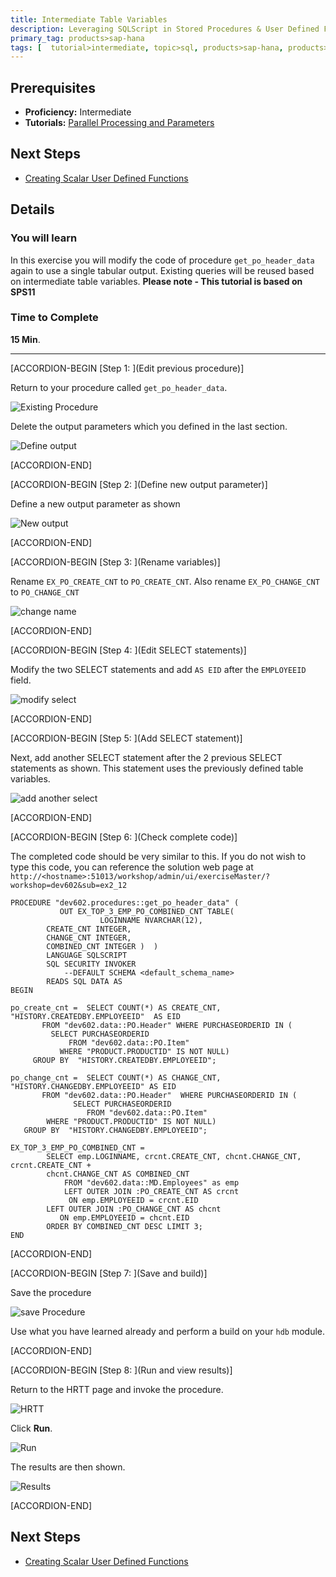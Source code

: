 ```yaml
---
title: Intermediate Table Variables
description: Leveraging SQLScript in Stored Procedures & User Defined Functions
primary_tag: products>sap-hana
tags: [  tutorial>intermediate, topic>sql, products>sap-hana, products>sap-hana\,-express-edition  ]
---
```

## Prerequisites  
- **Proficiency:** Intermediate
- **Tutorials:** [Parallel Processing and Parameters](https://www.sap.com/developer/tutorials/xsa-sqlscript-parallel.html)

## Next Steps
- [Creating Scalar User Defined Functions](https://www.sap.com/developer/tutorials/xsa-sqlscript-scalar.html)

## Details
### You will learn  
In this exercise you will modify the code of procedure `get_po_header_data` again to use a single tabular output. Existing queries will be reused based on intermediate table variables.
**Please note - This tutorial is based on SPS11**

### Time to Complete
**15 Min**.

---


[ACCORDION-BEGIN [Step 1: ](Edit previous procedure)]

Return to your procedure called `get_po_header_data`.

![Existing Procedure](1.png)

Delete the output parameters which you defined in the last section.

![Define output](2.png)


[ACCORDION-END]

[ACCORDION-BEGIN [Step 2: ](Define new output parameter)]

Define a new output parameter as shown

![New output](3.png)


[ACCORDION-END]

[ACCORDION-BEGIN [Step 3: ](Rename variables)]

Rename `EX_PO_CREATE_CNT` to `PO_CREATE_CNT`. Also rename `EX_PO_CHANGE_CNT` to `PO_CHANGE_CNT`

![change name](4.png)


[ACCORDION-END]

[ACCORDION-BEGIN [Step 4: ](Edit SELECT statements)]

Modify the two SELECT statements and add `AS EID` after the `EMPLOYEEID` field.

![modify select](5.png)


[ACCORDION-END]

[ACCORDION-BEGIN [Step 5: ](Add SELECT statement)]

Next, add another SELECT statement after the 2 previous SELECT statements as shown. This statement uses the previously defined table variables.

![add another select](6.png)


[ACCORDION-END]

[ACCORDION-BEGIN [Step 6: ](Check complete code)]

The completed code should be very similar to this. If you do not wish to type this code, you can reference the solution web page at `http://<hostname>:51013/workshop/admin/ui/exerciseMaster/?workshop=dev602&sub=ex2_12`

```
PROCEDURE "dev602.procedures::get_po_header_data" (           OUT EX_TOP_3_EMP_PO_COMBINED_CNT TABLE(                    LOGINNAME NVARCHAR(12),		CREATE_CNT INTEGER,		CHANGE_CNT INTEGER,		COMBINED_CNT INTEGER )  ) 		LANGUAGE SQLSCRIPT 		SQL SECURITY INVOKER 			--DEFAULT SCHEMA <default_schema_name> 		READS SQL DATA ASBEGINpo_create_cnt =  SELECT COUNT(*) AS CREATE_CNT, "HISTORY.CREATEDBY.EMPLOYEEID"  AS EID       FROM "dev602.data::PO.Header" WHERE PURCHASEORDERID IN (         SELECT PURCHASEORDERID             FROM "dev602.data::PO.Item"           WHERE "PRODUCT.PRODUCTID" IS NOT NULL)     GROUP BY  "HISTORY.CREATEDBY.EMPLOYEEID";po_change_cnt =  SELECT COUNT(*) AS CHANGE_CNT, "HISTORY.CHANGEDBY.EMPLOYEEID" AS EID       FROM "dev602.data::PO.Header"  WHERE PURCHASEORDERID IN (              SELECT PURCHASEORDERID                 FROM "dev602.data::PO.Item"        WHERE "PRODUCT.PRODUCTID" IS NOT NULL)   GROUP BY  "HISTORY.CHANGEDBY.EMPLOYEEID";EX_TOP_3_EMP_PO_COMBINED_CNT =        SELECT emp.LOGINNAME, crcnt.CREATE_CNT, chcnt.CHANGE_CNT,  crcnt.CREATE_CNT +		chcnt.CHANGE_CNT AS COMBINED_CNT    		FROM "dev602.data::MD.Employees" as emp    		LEFT OUTER JOIN :PO_CREATE_CNT AS crcnt             ON emp.EMPLOYEEID = crcnt.EID   		LEFT OUTER JOIN :PO_CHANGE_CNT AS chcnt           ON emp.EMPLOYEEID = chcnt.EID      	ORDER BY COMBINED_CNT DESC LIMIT 3;END```


[ACCORDION-END]

[ACCORDION-BEGIN [Step 7: ](Save and build)]

Save the procedure

![save Procedure](7.png)

Use what you have learned already and perform a build on your `hdb` module.




[ACCORDION-END]

[ACCORDION-BEGIN [Step 8: ](Run and view results)]

Return to the HRTT page and invoke the procedure.

![HRTT](8.png)

Click **Run**.

![Run](9.png)

The results are then shown.

![Results](10.png)


[ACCORDION-END]



## Next Steps
- [Creating Scalar User Defined Functions](https://www.sap.com/developer/tutorials/xsa-sqlscript-scalar.html)
